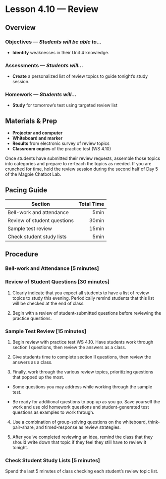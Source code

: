 Lesson 4.10 — Review
====================================================================================================

Overview
--------
### Objectives — _Students will be able to…_
- **Identify** weaknesses in their Unit 4 knowledge.

### Assessments — _Students will…_
- **Create** a personalized list of review topics to guide tonight’s study session.

### Homework — _Students will…_
- **Study** for tomorrow’s test using targeted review list


Materials & Prep
----------------
- **Projector and computer**
- **Whiteboard and marker**
- **Results** from electronic survey of review topics
- **Classroom copies** of the practice test (WS 4.10)

Once students have submitted their review requests, assemble those topics into categories and
prepare to re-teach the topics as needed. If you are crunched for time, hold the review session
during the second half of Day 5 of the Magpie Chatbot Lab.


Pacing Guide
------------
| Section                     | Total Time |
|-----------------------------|-----------:|
| Bell-work and attendance    |       5min |
| Review of student questions |      30min |
| Sample test review          |      15min |
| Check student study lists   |       5min |


Procedure
---------

### Bell-work and Attendance \[5 minutes\]

### Review of Student Questions \[30 minutes\]

1. Clearly indicate that you expect all students to have a list of review topics to study this
  evening. Periodically remind students that this list will be checked at the end of class.

2. Begin with a review of student-submitted questions before reviewing the practice questions.

### Sample Test Review \[15 minutes\]

1. Begin review with practice test WS 4.10. Have students work through section I questions, then
  review the answers as a class.

2. Give students time to complete section II questions, then review the answers as a class.

3. Finally, work through the various review topics, prioritizing questions that popped up the most.

  - Some questions you may address while working through the sample test.

  - Be ready for additional questions to pop up as you go. Save yourself the work and use old
    homework questions and student-generated test questions as examples to work through.

4. Use a combination of group-solving questions on the whiteboard, think-pair-share, and
  timed-response as review strategies.

5. After you’ve completed reviewing an idea, remind the class that they should write down that topic
  if they feel they still have to review it tonight.

### Check Student Study Lists \[5 minutes\]
Spend the last 5 minutes of class checking each student’s review topic list.
